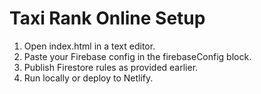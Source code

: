 # Taxi Rank Online Setup

1. Open index.html in a text editor.
2. Paste your Firebase config in the firebaseConfig block.
3. Publish Firestore rules as provided earlier.
4. Run locally or deploy to Netlify.
